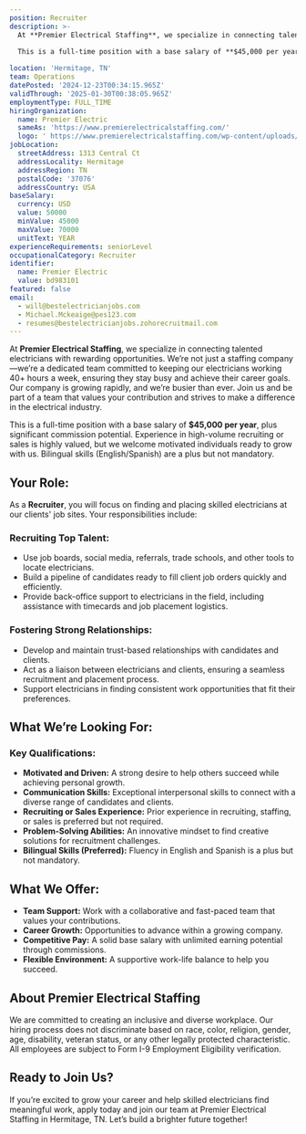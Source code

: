 ```yaml
---
position: Recruiter
description: >-
  At **Premier Electrical Staffing**, we specialize in connecting talented electricians with rewarding opportunities. We’re not just a staffing company—we’re a dedicated team committed to keeping our electricians working 40+ hours a week, ensuring they stay busy and achieve their career goals. Our company is growing rapidly, and we’re busier than ever. Join us and be part of a team that values your contribution and strives to make a difference in the electrical industry.
  
  This is a full-time position with a base salary of **$45,000 per year**, plus significant commission potential. Experience in high-volume recruiting or sales is highly valued, but we welcome motivated individuals ready to grow with us. Bilingual skills (English/Spanish) are a plus but not mandatory.

location: 'Hermitage, TN'
team: Operations
datePosted: '2024-12-23T00:34:15.965Z'
validThrough: '2025-01-30T00:38:05.965Z'
employmentType: FULL_TIME
hiringOrganization:
  name: Premier Electric
  sameAs: 'https://www.premierelectricalstaffing.com/'
  logo: ' https://www.premierelectricalstaffing.com/wp-content/uploads/2020/05/Premier-Electrical-Staffing-logo.png'
jobLocation:
  streetAddress: 1313 Central Ct
  addressLocality: Hermitage
  addressRegion: TN
  postalCode: '37076'
  addressCountry: USA
baseSalary:
  currency: USD
  value: 50000
  minValue: 45000
  maxValue: 70000
  unitText: YEAR
experienceRequirements: seniorLevel
occupationalCategory: Recruiter
identifier:
  name: Premier Electric
  value: bd983101
featured: false
email:
  - will@bestelectricianjobs.com
  - Michael.Mckeaige@pes123.com
  - resumes@bestelectricianjobs.zohorecruitmail.com
---
```


At **Premier Electrical Staffing**, we specialize in connecting talented electricians with rewarding opportunities. We’re not just a staffing company—we’re a dedicated team committed to keeping our electricians working 40+ hours a week, ensuring they stay busy and achieve their career goals. Our company is growing rapidly, and we’re busier than ever. Join us and be part of a team that values your contribution and strives to make a difference in the electrical industry.

This is a full-time position with a base salary of **$45,000 per year**, plus significant commission potential. Experience in high-volume recruiting or sales is highly valued, but we welcome motivated individuals ready to grow with us. Bilingual skills (English/Spanish) are a plus but not mandatory.

## **Your Role:**
As a **Recruiter**, you will focus on finding and placing skilled electricians at our clients' job sites. Your responsibilities include:

### **Recruiting Top Talent:**
- Use job boards, social media, referrals, trade schools, and other tools to locate electricians.
- Build a pipeline of candidates ready to fill client job orders quickly and efficiently.
- Provide back-office support to electricians in the field, including assistance with timecards and job placement logistics.

### **Fostering Strong Relationships:**
- Develop and maintain trust-based relationships with candidates and clients.
- Act as a liaison between electricians and clients, ensuring a seamless recruitment and placement process.
- Support electricians in finding consistent work opportunities that fit their preferences.

## **What We’re Looking For:**

### **Key Qualifications:**
- **Motivated and Driven:** A strong desire to help others succeed while achieving personal growth.
- **Communication Skills:** Exceptional interpersonal skills to connect with a diverse range of candidates and clients.
- **Recruiting or Sales Experience:** Prior experience in recruiting, staffing, or sales is preferred but not required.
- **Problem-Solving Abilities:** An innovative mindset to find creative solutions for recruitment challenges.
- **Bilingual Skills (Preferred):** Fluency in English and Spanish is a plus but not mandatory.

## **What We Offer:**
- **Team Support:** Work with a collaborative and fast-paced team that values your contributions.
- **Career Growth:** Opportunities to advance within a growing company.
- **Competitive Pay:** A solid base salary with unlimited earning potential through commissions.
- **Flexible Environment:** A supportive work-life balance to help you succeed.

## **About Premier Electrical Staffing**
We are committed to creating an inclusive and diverse workplace. Our hiring process does not discriminate based on race, color, religion, gender, age, disability, veteran status, or any other legally protected characteristic. All employees are subject to Form I-9 Employment Eligibility verification.

## **Ready to Join Us?**
If you’re excited to grow your career and help skilled electricians find meaningful work, apply today and join our team at Premier Electrical Staffing in Hermitage, TN. Let’s build a brighter future together!